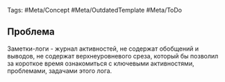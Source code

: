 Tags: #Meta/Concept #Meta/OutdatedTemplate #Meta/ToDo 

## Проблема
Заметки-логи - журнал активностей, не содержат обобщений и выводов, не содержат верхнеуровневого среза, который бы позволил за короткое время ознакомиться с ключевыми активностями, проблемами, задачами этого лога.